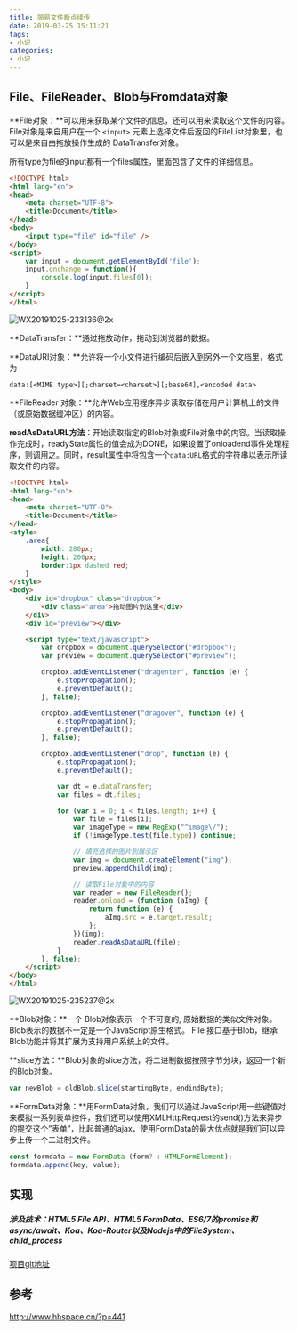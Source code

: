 ```yaml
---
title: 简易文件断点续传
date: 2019-03-25 15:11:21
tags: 
- 小记
categories: 
- 小记
---
```


## File、FileReader、Blob与Fromdata对象

**File对象：**可以用来获取某个文件的信息，还可以用来读取这个文件的内容。File对象是来自用户在一个 `<input>` 元素上选择文件后返回的FileList对象里，也可以是来自由拖放操作生成的 DataTransfer对象。

所有type为file的input都有一个files属性，里面包含了文件的详细信息。

```html
<!DOCTYPE html>
<html lang="en">
<head>
    <meta charset="UTF-8">
    <title>Document</title>
</head>
<body>
    <input type="file" id="file" />
</body>
<script>
    var input = document.getElementById('file');
    input.onchange = function(){
        console.log(input.files[0]);
    }
</script>
</html>
```

![WX20191025-233136@2x](http://118.24.241.76/WX20191025-233136@2x.png)



**DataTransfer：**通过拖放动作，拖动到浏览器的数据。

**DataURI对象：**允许将一个小文件进行编码后嵌入到另外一个文档里，格式为

```
data:[<MIME type>][;charset=<charset>][;base64],<encoded data>
```

**FileReader 对象：**允许Web应用程序异步读取存储在用户计算机上的文件（或原始数据缓冲区）的内容。

**readAsDataURL方法**：开始读取指定的Blob对象或File对象中的内容。当读取操作完成时，readyState属性的值会成为DONE，如果设置了onloadend事件处理程序，则调用之。同时，result属性中将包含一个`data:URL`格式的字符串以表示所读取文件的内容。

```html
<!DOCTYPE html>
<html lang="en">
<head>
    <meta charset="UTF-8">
    <title>Document</title>
</head>
<style>
    .area{
        width: 200px;
        height: 200px;
        border:1px dashed red;
    }
</style>
<body>
    <div id="dropbox" class="dropbox">
        <div class="area">拖动图片到这里</div>
    </div>
    <div id="preview"></div>

    <script type="text/javascript">
        var dropbox = document.querySelector("#dropbox");
        var preview = document.querySelector("#preview");

        dropbox.addEventListener("dragenter", function (e) {
            e.stopPropagation();
            e.preventDefault();
        }, false);

        dropbox.addEventListener("dragover", function (e) {
            e.stopPropagation();
            e.preventDefault();
        }, false);

        dropbox.addEventListener("drop", function (e) {
            e.stopPropagation();
            e.preventDefault();

            var dt = e.dataTransfer;
            var files = dt.files;

            for (var i = 0; i < files.length; i++) {
                var file = files[i];
                var imageType = new RegExp("^image\/");
                if (!imageType.test(file.type)) continue;

                // 填充选择的图片到展示区
                var img = document.createElement("img");
                preview.appendChild(img);

                // 读取File对象中的内容
                var reader = new FileReader();
                reader.onload = (function (aImg) {
                    return function (e) {
                        aImg.src = e.target.result;
                    };
                })(img);
                reader.readAsDataURL(file);
            }
        }, false);
    </script>
</body>
</html>
```

![WX20191025-235237@2x](http://118.24.241.76/WX20191025-235237@2x.png)

**Blob对象：**一个 Blob对象表示一个不可变的, 原始数据的类似文件对象。Blob表示的数据不一定是一个JavaScript原生格式。 File 接口基于Blob，继承 Blob功能并将其扩展为支持用户系统上的文件。

**slice方法：**Blob对象的slice方法，将二进制数据按照字节分块，返回一个新的Blob对象。

```javascript
var newBlob = oldBlob.slice(startingByte, endindByte);
```



**FormData对象：**用FormData对象，我们可以通过JavaScript用一些键值对来模拟一系列表单控件，我们还可以使用XMLHttpRequest的send()方法来异步的提交这个”表单”，比起普通的ajax，使用FormData的最大优点就是我们可以异步上传一个二进制文件。

```typescript
const formdata = new FormData (form? : HTMLFormElement);
formdata.append(key, value);
```



## 实现

##### 涉及技术：**HTML5 File API、HTML5 FormData、ES6/7的promise和async/await、Koa、Koa-Router以及Nodejs中的FileSystem、child_process**

[项目git地址](https://github.com/qinhanwen/upload-file.git)



## 参考

http://www.hhspace.cn/?p=441